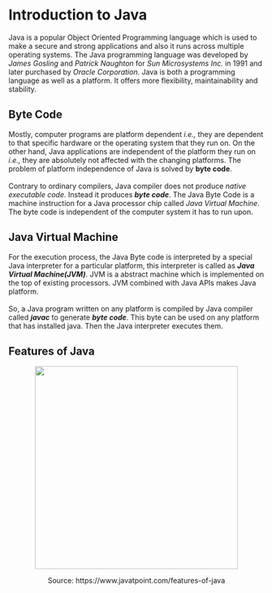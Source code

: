 # Introduction to Java

Java is a popular Object Oriented Programming language which is used to make a secure and strong applications and also it runs across multiple operating systems.
The Java programming language was developed by _James Gosling_ and _Patrick Naughton_ for _Sun Microsystems Inc._ in 1991 and later purchased by _Oracle Corporation_.
Java is both a programming language as well as a platform. It offers more flexibility, maintainability and stability.

## Byte Code

Mostly, computer programs are platform dependent _i.e.,_ they are dependent to that specific hardware or the operating system that they run on. 
On the other hand, Java applications are independent of the platform they run on _i.e.,_ they are absolutely not affected with the changing platforms.
The problem of platform independence of Java is solved by **byte code**. <br>
<br>
Contrary to ordinary compilers, Java compiler does not produce _native executable code_. Instead it produces **_byte code_**. The Java Byte Code is a 
machine instruction for a Java processor chip called _Java Virtual Machine_. The byte code is independent of the computer system it has to run upon.

## Java Virtual Machine

For the execution process, the Java Byte code is interpreted by a special Java interpreter for a particular platform, this interpreter is 
called as **_Java Virtual Machine(JVM)_**. JVM is a abstract machine which is implemented on the top of existing processors. JVM combined with Java APIs
makes Java platform. <br>
<br>
So, a Java program written on any platform is compiled by Java compiler called **_javac_** to generate **_byte code_**. This byte can be used on any platform that has installed java. Then the Java interpreter executes them.

## Features of Java 

<div align="center">
<img src = "https://user-images.githubusercontent.com/76544476/136923750-1532a41d-d4bb-40b2-a0cf-cc1c5915c0e4.png" width="400" heigth="600">
</div>

<p align =center>
    Source: https://www.javatpoint.com/features-of-java
